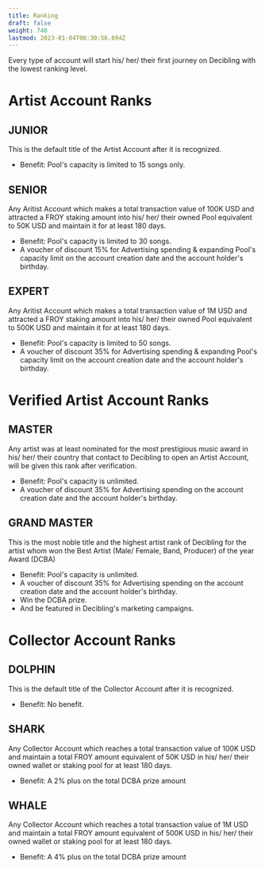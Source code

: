 ```yaml
---
title: Ranking
draft: false
weight: 740
lastmod: 2023-01-04T08:30:56.694Z
---
```

Every type of account will start his/ her/ their first journey on Decibling with the lowest ranking level.

# Artist Account Ranks

## JUNIOR
This is the default title of the Artist Account after it is recognized.
- Benefit: 	Pool's capacity is limited to 15 songs only.

## SENIOR
Any Aritist Account which makes a total transaction value of 100K USD and attracted a FROY staking amount into his/ her/ their owned Pool equivalent to 50K USD and maintain it for at least 180 days.
- Benefit:	Pool's capacity is limited to 30 songs.
- A voucher of discount 15% for Advertising spending & expanding Pool's capacity limit on the account creation date and the account holder's birthday.

## EXPERT
Any Aritist Account which makes a total transaction value of 1M USD and attracted a FROY staking amount into his/ her/ their owned Pool equivalent to 500K USD and maintain it for at least 180 days.
- Benefit:	Pool's capacity is limited to 50 songs.
- A voucher of discount 35% for Advertising spending & expanding Pool's capacity limit on the account creation date and the account holder's birthday.

# Verified Artist Account Ranks
## MASTER
Any artist was at least nominated for the most prestigious music award in his/ her/ their country that contact to Decibling to open an Artist Account, will be given this rank after verification.
- Benefit: Pool's capacity is unlimited.
- A voucher of discount 35% for Advertising spending on the account 					creation date and the account holder's birthday.

## GRAND MASTER
This is the most noble title and the highest artist rank of Decibling for the artist whom won the Best Artist (Male/ Female, Band, Producer) of the year Award (DCBA)
- Benefit:	Pool's capacity is unlimited.
- A voucher of discount 35% for Advertising spending on the account 					creation date and the account holder's birthday.
- Win the DCBA prize.
- And be featured in Decibling's marketing campaigns.

# Collector Account Ranks
## DOLPHIN
This is the default title of the Collector Account after it is recognized.
- Benefit:	No benefit.
## SHARK
Any Collector Account which reaches a total transaction value of 100K USD and maintain a total FROY amount equivalent of 50K USD in his/ her/ their owned wallet or staking pool for at least 180 days.
- Benefit:	A 2% plus on the total DCBA prize amount 

## WHALE
Any Collector Account which reaches a total transaction value of 1M USD and maintain a total FROY amount equivalent of 500K USD in his/ her/ their owned wallet or staking pool for at least 180 days.
- Benefit:	A 4% plus on the total DCBA prize amount 
